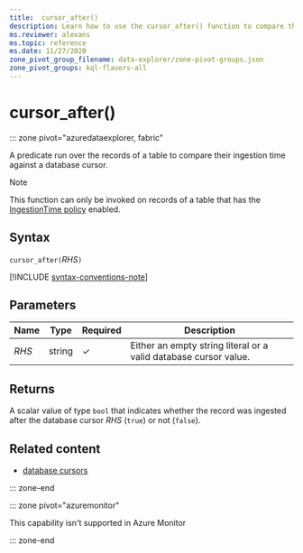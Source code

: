 ```yaml
---
title:  cursor_after()
description: Learn how to use the cursor_after() function to compare the ingestion time of the records of a table against the database cursor time.
ms.reviewer: alexans
ms.topic: reference
ms.date: 11/27/2020
zone_pivot_group_filename: data-explorer/zone-pivot-groups.json
zone_pivot_groups: kql-flavors-all
---
```

# cursor_after()

::: zone pivot="azuredataexplorer, fabric"

A predicate run over the records of a table to compare their ingestion time against a database cursor.

> [!NOTE]
> This function can only be invoked on records of a table that has the
[IngestionTime policy](../management/ingestion-time-policy.md) enabled.

## Syntax

`cursor_after(`*RHS*`)`

[!INCLUDE [syntax-conventions-note](../../includes/syntax-conventions-note.md)]

## Parameters

| Name | Type | Required | Description |
|--|--|--|--|
| *RHS* | string | &check; | Either an empty string literal or a valid database cursor value.|

## Returns

A scalar value of type `bool` that indicates whether the record was ingested
after the database cursor *RHS* (`true`) or not (`false`).

## Related content

* [database cursors](../management/database-cursor.md)

::: zone-end

::: zone pivot="azuremonitor"

This capability isn't supported in Azure Monitor

::: zone-end

